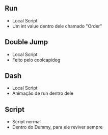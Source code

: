 ## Run
* Local Script
* Um int value dentro dele chamado "Order"

## Double Jump
* Local Script
* Feito pelo coolcapidog

## Dash
* Local Script
* Animação de run dentro dele

## Script
* Script normal
* Dentro do Dummy, para ele reviver sempre